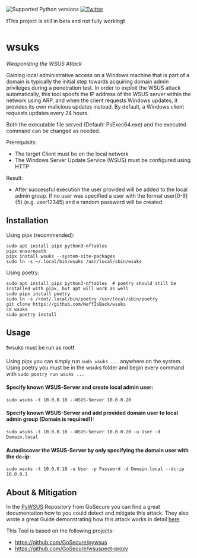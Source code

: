 ![Supported Python versions](https://img.shields.io/badge/python-3.9+-blue.svg) [![Twitter](https://img.shields.io/twitter/follow/al3x_n3ff?label=al3x_n3ff&style=social)](https://twitter.com/intent/follow?screen_name=al3x_n3ff)

❗️This project is still in beta and not fully working❗️

# wsuks
_Weaponizing the WSUS Attack_

Gaining local administrative access on a Windows machine that is part of a domain is typically the initial step towards acquiring domain admin privileges during a penetration test. In order to exploit the WSUS attack automatically, this tool spoofs the IP address of the WSUS server within the network using ARP, and when the client requests Windows updates, it provides its own malicious updates instead.
By default, a Windows client requests updates every 24 hours. 

Both the executable file served (Default: PsExec64.exe) and the executed command can be changed as needed.

Prerequisits:
- The target Client must be on the local network
- The Windows Server Update Service (WSUS) must be configured using HTTP

Result:
- After successful execution the user provided will be added to the local admin group. If no user was specified a user with the format user[0-9]{5} (e.g. user12345) and a random password will be created

## Installation
Using pipx (recommended):
```
sudo apt install pipx python3-nftables
pipx ensurepath
pipx install wsuks --system-site-packages
sudo ln -s ~/.local/bin/wsuks /usr/local/sbin/wsuks
```

Using poetry:
```
sudo apt install pipx python3-nftables  # poetry should still be installed with pipx, but apt will work as well
sudo pipx install poetry
sudo ln -s /root/.local/bin/poetry /usr/local/sbin/poetry
git clone https://github.com/NeffIsBack/wsuks
cd wsuks
sudo poetry install
```

## Usage
❗wsuks must be run as root❗

Using pipx you can simply run `sudo wsuks ...` anywhere on the system.\
Using poetry you must be in the wsuks folder and begin every command with `sudo poetry run wsuks ...`

#### Specify known WSUS-Server and create local admin user:
```
sudo wsuks -t 10.0.0.10 --WSUS-Server 10.0.0.20
```
#### Specify known WSUS-Server and add provided domain user to local admin group (Domain is required!):
```
sudo wsuks -t 10.0.0.10 --WSUS-Server 10.0.0.20 -u User -d Domain.local
```
#### Autodiscover the WSUS-Server by only specifying the domain user with the dc-ip:
```
sudo wsuks -t 10.0.0.10 -u User -p Password -d Domain.local --dc-ip 10.0.0.1
```

## About & Mitigation
In the [PyWSUS](https://github.com/GoSecure/pywsus) Repository from GoSecure you can find a great documentation how to you could detect and mitigate this attack.
They also wrote a great Guide demonstrating how this attack works in detail [here](https://www.gosecure.net/blog/2020/09/03/wsus-attacks-part-1-introducing-pywsus/).

This Tool is based on the following projects:
- https://github.com/GoSecure/pywsus
- https://github.com/GoSecure/wsuspect-proxy

